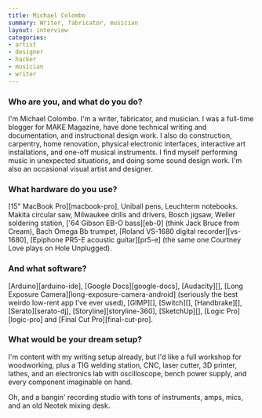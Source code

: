 ```yaml
---
title: Michael Colombo
summary: Writer, fabricator, musician
layout: interview
categories:
- artist
- designer
- hacker
- musician
- writer
---
```


### Who are you, and what do you do?

I'm Michael Colombo. I'm a writer, fabricator, and musician. I was a full-time blogger for MAKE Magazine, have done technical writing and documentation, and instructional design work. I also do construction, carpentry, home renovation, physical electronic interfaces, interactive art installations, and one-off musical instruments. I find myself performing music in unexpected situations, and doing some sound design work. I'm also an occasional visual artist and designer.

### What hardware do you use?

[15" MacBook Pro][macbook-pro], Uniball pens, Leuchterm notebooks. Makita circular saw, Milwaukee drills and drivers, Bosch jigsaw, Weller soldering station, ['64 Gibson EB-O bass][eb-0] (think Jack Bruce from Cream), Bach Omega Bb trumpet, [Roland VS-1680 digital recorder][vs-1680], [Epiphone PR5-E acoustic guitar][pr5-e] (the same one Courtney Love plays on Hole Unplugged).

### And what software?

[Arduino][arduino-ide], [Google Docs][google-docs], [Audacity][], [Long Exposure Camera][long-exposure-camera-android] (seriously the best weirdo low-rent app I've ever used), [GIMP][], [Switch][], [Handbrake][], [Serato][serato-dj], [Storyline][storyline-360], [SketchUp][], [Logic Pro][logic-pro] and [Final Cut Pro][final-cut-pro].

### What would be your dream setup?

I'm content with my writing setup already, but I'd like a full workshop for woodworking, plus a TIG welding station, CNC, laser cutter, 3D printer, lathes, and an electronics lab with oscilloscope, bench power supply, and every component imaginable on hand.

Oh, and a bangin' recording studio with tons of instruments, amps, mics, and an old Neotek mixing desk.